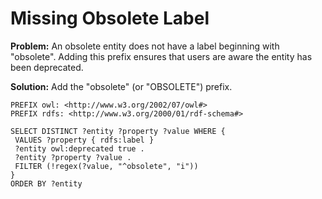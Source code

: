 # Missing Obsolete Label

**Problem:** An obsolete entity does not have a label beginning with "obsolete". Adding this prefix ensures that users are aware the entity has been deprecated.

**Solution:** Add the "obsolete" (or "OBSOLETE") prefix.

```sparql
PREFIX owl: <http://www.w3.org/2002/07/owl#>
PREFIX rdfs: <http://www.w3.org/2000/01/rdf-schema#>

SELECT DISTINCT ?entity ?property ?value WHERE {
 VALUES ?property { rdfs:label }
 ?entity owl:deprecated true .
 ?entity ?property ?value .
 FILTER (!regex(?value, "^obsolete", "i"))
}
ORDER BY ?entity
```
